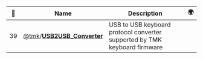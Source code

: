 |:star2: | Name | Description | 🌍|
|---|---|---|---|
|39|[@tmk](https://github.com/tmk)/[**USB2USB_Converter**](https://github.com/tmk/USB2USB_Converter)|USB to USB keyboard protocol converter supported by TMK keyboard firmware||

